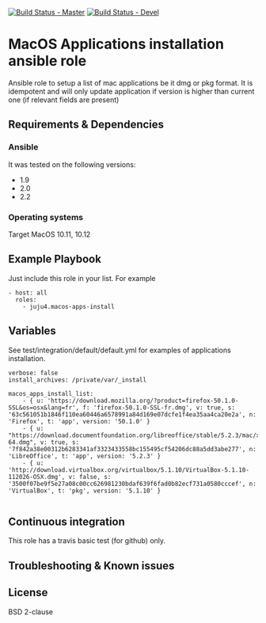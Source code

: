 [![Build Status - Master](https://travis-ci.org/juju4/ansible-macos-apps-install.svg?branch=master)](https://travis-ci.org/juju4/ansible-macos-apps-install)
[![Build Status - Devel](https://travis-ci.org/juju4/ansible-macos-apps-install.svg?branch=devel)](https://travis-ci.org/juju4/ansible-macos-apps-install/branches)
# MacOS Applications installation ansible role

Ansible role to setup a list of mac applications be it dmg or pkg format.
It is idempotent and will only update application if version is higher than current one (if relevant fields are present)

## Requirements & Dependencies

### Ansible
It was tested on the following versions:
 * 1.9
 * 2.0
 * 2.2

### Operating systems

Target MacOS 10.11, 10.12

## Example Playbook

Just include this role in your list.
For example

```
- host: all
  roles:
    - juju4.macos-apps-install
```

## Variables

See test/integration/default/default.yml for examples of applications installation.

```
verbose: false
install_archives: /private/var/_install

macos_apps_install_list:
    - { u: 'https://download.mozilla.org/?product=firefox-50.1.0-SSL&os=osx&lang=fr', f: 'firefox-50.1.0-SSL-fr.dmg', v: true, s: '63c561051b1846f110ea60446a6578991a84d169e07dcfe1f4ea35aa4ca20e2a', n: 'Firefox', t: 'app', version: '50.1.0' }
    - { u: "https://download.documentfoundation.org/libreoffice/stable/5.2.3/mac/x86_64/LibreOffice_5.2.3_MacOS_x86-64.dmg", v: true, s: '7f842a38e00312b6283341af3323433558bc155495cf54206dc88a5dd3abe277', n: 'LibreOffice', t: 'app', version: '5.2.3' }
    - { u: 'http://download.virtualbox.org/virtualbox/5.1.10/VirtualBox-5.1.10-112026-OSX.dmg', v: false, s: '3500f07be9f5e27a08c00cc626981230bdaf639f6fad0b82ecf731a0580cccef', n: 'VirtualBox', t: 'pkg', version: '5.1.10' }


```


## Continuous integration

This role has a travis basic test (for github) only.


## Troubleshooting & Known issues


## License

BSD 2-clause


